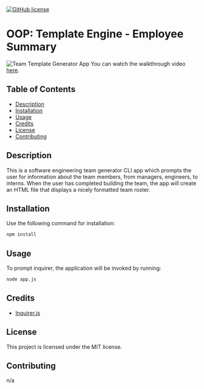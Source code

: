 [![GitHub license](https://img.shields.io/badge/license-MIT-blue.svg)](https://github.com/maphaiyarath/team-template-generator)

# OOP: Template Engine - Employee Summary

![Team Template Generator App](./TODO)
You can watch the walkthrough video [here](./TODO).

## Table of Contents
* [Description](#description)
* [Installation](#installation)
* [Usage](#usage)
* [Credits](#credits)
* [License](#license)
* [Contributing](#contributing)

## Description
This is a software engineering team generator CLI app which prompts the user for information about the team members, from managers, engineers, to interns. When the user has completed building the team, the app will create an HTML file that displays a nicely formatted team roster.

## Installation
Use the following command for installation:
```bash
npm install
```

## Usage
To prompt inquirer, the application will be invoked by running:
```bash
node app.js
```

## Credits
* [Inquirer.js](https://www.npmjs.com/package/inquirer)

## License
This project is licensed under the MIT license.

## Contributing
n/a